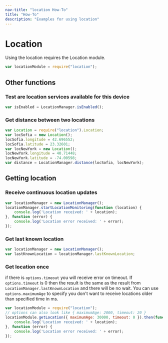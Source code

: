 ```yaml
---
nav-title: "location How-To"
title: "How-To"
description: "Examples for using location"
---
```

# Location
Using the location requires the Location module.
``` JavaScript
var locationModule = require("location");
```
## Other functions
### Test are location services available for this device
``` JavaScript
var isEnabled = LocationManager.isEnabled();
```
### Get distance between two locations
``` JavaScript
var Location = require("location").Location;
var locSofia = new Location();
locSofia.longitude = 42.696552;
locSofia.latitude = 23.32601;
var locNewYork = new Location();
locNewYork.longitude = 40.71448;
locNewYork.latitude = -74.00598;
var distance = LocationManager.distance(locSofia, locNewYork);
```
## Getting location
### Receive continuous location updates
``` JavaScript
var locationManager = new LocationManager();
locationManager.startLocationMonitoring(function (location) {
    console.log('Location received: ' + location);
}, function (error) {
    console.log('Location error received: ' + error);
});
```
### Get last known location
``` JavaScript
var locationManager = new LocationManager();
var lastKnownLocation = locationManager.lastKnownLocation;
```
### Get location once
if there is `options.timeout` you will receive error on timeout. If `options.timeout` is 0 then the result is the same as the result from `LocationManager.lastKnownLocation`
and there will be no wait. You can use `options.maximumAge` to specify you don't want to receive locations older than specified time in ms.

``` JavaScript
var locationModule = require("location");
// options can also look like { maximumAge: 2000, timeout: 20 }
locationModule.getLocation({ maximumAge: 30000, timeout: 0 }).then(function (location) {
    console.log('Location received: ' + location);
}, function (error) {
    console.log('Location error received: ' + error);
});
```
